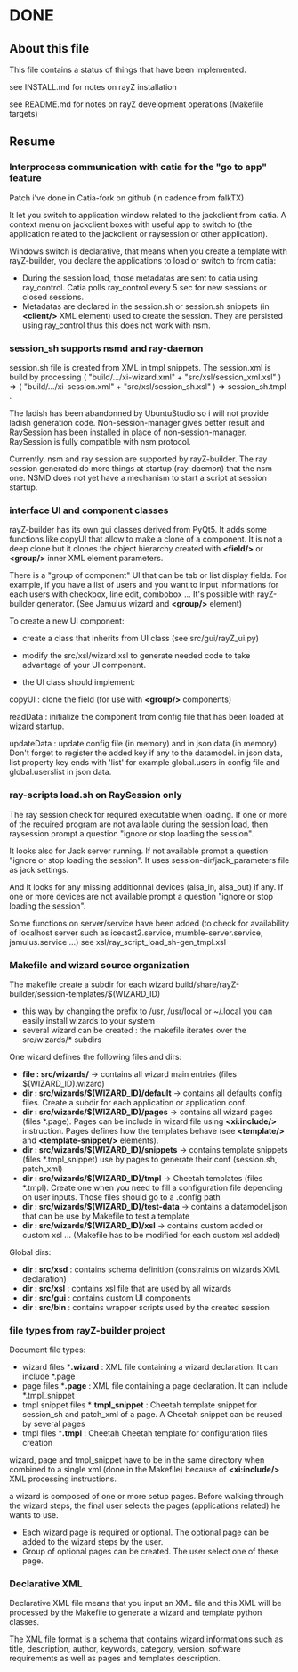 # DONE

## About this file

This file contains a status of things that have been implemented.

see INSTALL.md for notes on rayZ installation

see README.md for notes on rayZ development operations (Makefile targets)

## Resume

### Interprocess communication with catia for the "go to app" feature 

Patch i've done in Catia-fork on github (in cadence from falkTX)

It let you switch to application window related to the jackclient from catia.
A context menu on jackclient boxes with useful app to switch to (the application related to the jackclient or raysession or other application).

Windows switch is declarative, that means when you create a template with rayZ-builder, you declare the applications to load or switch to from catia:

- During the session load, those metadatas are sent to catia using ray_control. Catia polls ray_control every 5 sec for new sessions or closed sessions.
- Metadatas are declared in the session.sh or session.sh snippets (in **&lt;client/&gt;** XML element) used to create the session. 
  They are persisted using ray_control thus this does not work with nsm.

### session_sh supports nsmd and ray-daemon

session.sh file is created from XML in tmpl snippets. The session.xml is build by processing ( "build/.../xi-wizard.xml" + "src/xsl/session_xml.xsl" ) =&gt; ( "build/.../xi-session.xml" + "src/xsl/session_sh.xsl" ) =&gt; session_sh.tmpl .

The ladish has been abandonned by UbuntuStudio so i will not provide ladish generation code. Non-session-manager gives better result and RaySession has been installed in place of non-session-manager. RaySession is fully compatible with nsm protocol.

Currently, nsm and ray session are supported by rayZ-builder. The ray session generated do more things at startup (ray-daemon) that the nsm one. NSMD does not yet have a mechanism to start a script at session startup.

### interface UI and component classes

rayZ-builder has its own gui classes derived from PyQt5. It adds some functions like copyUI that allow to make a clone of a component. It is not a deep clone but it clones the object hierarchy created with **&lt;field/&gt;** or **&lt;group/&gt;** inner XML element parameters.

There is a "group of component" UI that can be tab or list display fields. 
For example, if you have a list of users and you want to input informations for each users with checkbox, line edit, combobox ... It's possible with rayZ-builder generator. (See Jamulus wizard and **&lt;group/&gt;** element)

To create a new UI component:

- create a class that inherits from UI class (see src/gui/rayZ_ui.py)

- modify the src/xsl/wizard.xsl to generate needed code to take advantage of your UI component.

- the UI class should implement:

copyUI : clone the field (for use with **&lt;group/&gt;** components)

readData : initialize the component from config file that has been loaded at wizard startup.

updateData : update config file (in memory) and in json data (in memory). Don't forget to register the added key if any to the datamodel.
in json data, list property key ends with 'list' for example global.users in config file and global.userslist in json data.

### ray-scripts load.sh on RaySession only

The ray session check for required executable when loading. If one or more of the required program are not available during the session load, then raysession prompt a question "ignore or stop loading the session".

It looks also for Jack server running. If not available prompt a question "ignore or stop loading the session". It uses session-dir/jack_parameters file as jack settings.

And It looks for any missing additionnal devices (alsa_in, alsa_out) if any. If one or more devices are not available prompt a question "ignore or stop loading the session".

Some functions on server/service have been added (to check for availability of localhost server such as icecast2.service, mumble-server.service, jamulus.service ...)
see xsl/ray_script_load_sh-gen_tmpl.xsl

### Makefile and wizard source organization

The makefile create a subdir for each wizard build/share/rayZ-builder/session-templates/$(WIZARD_ID)

- this way by changing the prefix to /usr, /usr/local or ~/.local you can easily install wizards to your system
- several wizard can be created : the makefile iterates over the src/wizards/* subdirs
        
One wizard defines the following files and dirs:

- **file : src/wizards/**                         -&gt; contains all wizard main entries (files $(WIZARD_ID).wizard)
- **dir : src/wizards/$(WIZARD_ID)/default**      -&gt; contains all defaults config files. Create a subdir for each application or application conf.
- **dir : src/wizards/$(WIZARD_ID)/pages**        -&gt; contains all wizard pages (files *.page). Pages can be include in wizard file using **&lt;xi:include/&gt;** instruction.
                                                     Pages defines how the templates behave (see **&lt;template/&gt;** and **&lt;template-snippet/&gt;** elements).
- **dir : src/wizards/$(WIZARD_ID)/snippets**     -&gt; contains template snippets (files *.tmpl_snippet) use by pages to generate their conf (session.sh, patch_xml)
- **dir : src/wizards/$(WIZARD_ID)/tmpl**         -&gt; Cheetah templates (files *.tmpl). Create one when you need to fill a configuration file depending on user inputs. Those files should go to a .config path
- **dir : src/wizards/$(WIZARD_ID)/test-data**    -&gt; contains a datamodel.json that can be use by Makefile to test a template
- **dir : src/wizards/$(WIZARD_ID)/xsl**          -&gt; contains custom added or custom xsl ... (Makefile has to be modified for each custom xsl added)
    
Global dirs:

- **dir : src/xsd** : contains schema definition (constraints on wizards XML declaration)
- **dir : src/xsl** : contains xsl file that are used by all wizards
- **dir : src/gui** : contains custom UI components
- **dir : src/bin** : contains wrapper scripts used by the created session 
      
### file types from rayZ-builder project

Document file types: 

- wizard files ***.wizard** : XML file containing a wizard declaration. It can include *.page
- page files ***.page** : XML file containing a page declaration. It can include *.tmpl_snippet
- tmpl snippet files ***.tmpl_snippet** : Cheetah template snippet for session_sh and patch_xml of a page. A Cheetah snippet can be reused by several pages
- tmpl files ***.tmpl** : Cheetah Cheetah template for configuration files creation

wizard, page and tmpl_snippet have to be in the same directory when combined to a single xml (done in the Makefile) because of **&lt;xi:include/&gt;** XML processing instructions.

a wizard is composed of one or more setup pages.
Before walking through the wizard steps, the final user selects the pages (applications related) he wants to use.

- Each wizard page is required or optional. The optional page can be added to the wizard steps by the user.
- Group of optional pages can be created. The user select one of these page.

### Declarative XML

Declarative XML file means that you input an XML file and this XML will be processed by the Makefile to generate a wizard and template python classes.

The XML file format is a schema that contains wizard informations such as title, description, author, keywords, category, version, software requirements as well as pages and templates description.
